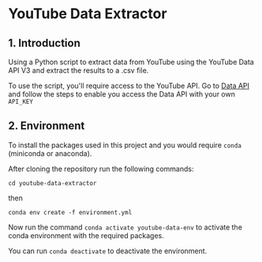 # YouTube Data Extractor

## 1. Introduction

Using a Python script to extract data from YouTube using the YouTube Data API V3
and extract the results to a .csv file.

To use the script, you'll require access to the YouTube API. Go to
[Data API](https://developers.google.com/youtube/v3/getting-started) and follow the
steps to enable you access the Data API with your own `API_KEY`

## 2. Environment

To install the packages used in this project and you would require `conda` (miniconda or anaconda).

After cloning the repository run the following commands:


`cd youtube-data-extractor`

then

`conda env create -f environment.yml`

Now run the command `conda activate youtube-data-env` to activate the conda environment with the required packages.

You can run `conda deactivate` to deactivate the environment.
